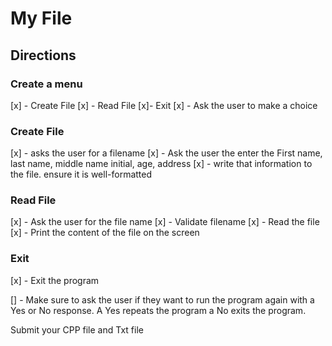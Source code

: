 # My File

## Directions

### Create a menu
[x] - Create File
[x] - Read File
[x]- Exit
[x] - Ask the user to make a choice

### Create File
[x] - asks the user for a filename
[x] - Ask the user the enter the First name, last name, middle name initial, age, address
[x] - write that information to the file. ensure it is well-formatted

### Read File
[x] - Ask the user for the file name
[x] - Validate filename
[x] - Read the file
[x] - Print the content of the file on the screen

### Exit
[x] - Exit the program

[] - Make sure to ask the user if they want to run the     program again with a Yes or No response.
      A Yes repeats the program a No exits the program.

Submit your CPP file and Txt file